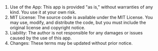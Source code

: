 1. Use of the App: This app is provided "as is," without warranties of any kind. You use it at your own risk.
2. MIT License: The source code is available under the MIT License. You may use, modify, and distribute the code, but you must include the original license and copyright notice.
3. Liability: The author is not responsible for any damages or issues caused by the use of this app.
4. Changes: These terms may be updated without prior notice.
